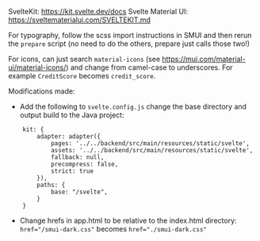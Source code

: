 SvelteKit: https://kit.svelte.dev/docs
Svelte Material UI: https://sveltematerialui.com/SVELTEKIT.md

For typography, follow the scss import instructions in SMUI and then rerun the `prepare` script (no need to do the others, prepare just calls those two!)

For icons, can just search `material-icons` (see https://mui.com/material-ui/material-icons/) and change from camel-case to underscores. For example `CreditScore` becomes `credit_score`.

Modifications made:
- Add the following to `svelte.config.js` change the base directory and output build to the Java project:
```
	kit: {
		adapter: adapter({
			pages: '../../backend/src/main/resources/static/svelte',
			assets: '../../backend/src/main/resources/static/svelte',
			fallback: null,
			precompress: false,
			strict: true
		}),
		paths: {
            base: "/svelte",
        }
	}
```
- Change hrefs in app.html to be relative to the index.html directory:
    `href="/smui-dark.css"` becomes `href="./smui-dark.css"`